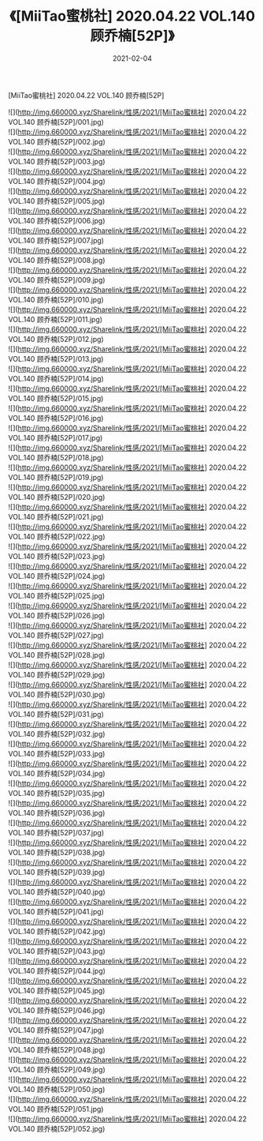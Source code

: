 ﻿---
layout: post
title:  《[MiiTao蜜桃社] 2020.04.22 VOL.140 顾乔楠[52P]》
date:   2021-02-04
img: http://img.660000.xyz/Sharelink/性感/2021/[MiiTao蜜桃社] 2020.04.22 VOL.140 顾乔楠[52P]/000.jpg
categories: [美女, 清纯, 唯美]
---

[MiiTao蜜桃社] 2020.04.22 VOL.140 顾乔楠[52P]

  ![](http://img.660000.xyz/Sharelink/性感/2021/[MiiTao蜜桃社] 2020.04.22 VOL.140 顾乔楠[52P]/001.jpg) <br> ![](http://img.660000.xyz/Sharelink/性感/2021/[MiiTao蜜桃社] 2020.04.22 VOL.140 顾乔楠[52P]/002.jpg) <br> ![](http://img.660000.xyz/Sharelink/性感/2021/[MiiTao蜜桃社] 2020.04.22 VOL.140 顾乔楠[52P]/003.jpg) <br> ![](http://img.660000.xyz/Sharelink/性感/2021/[MiiTao蜜桃社] 2020.04.22 VOL.140 顾乔楠[52P]/004.jpg) <br> ![](http://img.660000.xyz/Sharelink/性感/2021/[MiiTao蜜桃社] 2020.04.22 VOL.140 顾乔楠[52P]/005.jpg) <br> ![](http://img.660000.xyz/Sharelink/性感/2021/[MiiTao蜜桃社] 2020.04.22 VOL.140 顾乔楠[52P]/006.jpg) <br> ![](http://img.660000.xyz/Sharelink/性感/2021/[MiiTao蜜桃社] 2020.04.22 VOL.140 顾乔楠[52P]/007.jpg) <br> ![](http://img.660000.xyz/Sharelink/性感/2021/[MiiTao蜜桃社] 2020.04.22 VOL.140 顾乔楠[52P]/008.jpg) <br> ![](http://img.660000.xyz/Sharelink/性感/2021/[MiiTao蜜桃社] 2020.04.22 VOL.140 顾乔楠[52P]/009.jpg) <br> ![](http://img.660000.xyz/Sharelink/性感/2021/[MiiTao蜜桃社] 2020.04.22 VOL.140 顾乔楠[52P]/010.jpg) <br> ![](http://img.660000.xyz/Sharelink/性感/2021/[MiiTao蜜桃社] 2020.04.22 VOL.140 顾乔楠[52P]/011.jpg) <br> ![](http://img.660000.xyz/Sharelink/性感/2021/[MiiTao蜜桃社] 2020.04.22 VOL.140 顾乔楠[52P]/012.jpg) <br> ![](http://img.660000.xyz/Sharelink/性感/2021/[MiiTao蜜桃社] 2020.04.22 VOL.140 顾乔楠[52P]/013.jpg) <br> ![](http://img.660000.xyz/Sharelink/性感/2021/[MiiTao蜜桃社] 2020.04.22 VOL.140 顾乔楠[52P]/014.jpg) <br> ![](http://img.660000.xyz/Sharelink/性感/2021/[MiiTao蜜桃社] 2020.04.22 VOL.140 顾乔楠[52P]/015.jpg) <br> ![](http://img.660000.xyz/Sharelink/性感/2021/[MiiTao蜜桃社] 2020.04.22 VOL.140 顾乔楠[52P]/016.jpg) <br> ![](http://img.660000.xyz/Sharelink/性感/2021/[MiiTao蜜桃社] 2020.04.22 VOL.140 顾乔楠[52P]/017.jpg) <br> ![](http://img.660000.xyz/Sharelink/性感/2021/[MiiTao蜜桃社] 2020.04.22 VOL.140 顾乔楠[52P]/018.jpg) <br> ![](http://img.660000.xyz/Sharelink/性感/2021/[MiiTao蜜桃社] 2020.04.22 VOL.140 顾乔楠[52P]/019.jpg) <br> ![](http://img.660000.xyz/Sharelink/性感/2021/[MiiTao蜜桃社] 2020.04.22 VOL.140 顾乔楠[52P]/020.jpg) <br> ![](http://img.660000.xyz/Sharelink/性感/2021/[MiiTao蜜桃社] 2020.04.22 VOL.140 顾乔楠[52P]/021.jpg) <br> ![](http://img.660000.xyz/Sharelink/性感/2021/[MiiTao蜜桃社] 2020.04.22 VOL.140 顾乔楠[52P]/022.jpg) <br> ![](http://img.660000.xyz/Sharelink/性感/2021/[MiiTao蜜桃社] 2020.04.22 VOL.140 顾乔楠[52P]/023.jpg) <br> ![](http://img.660000.xyz/Sharelink/性感/2021/[MiiTao蜜桃社] 2020.04.22 VOL.140 顾乔楠[52P]/024.jpg) <br> ![](http://img.660000.xyz/Sharelink/性感/2021/[MiiTao蜜桃社] 2020.04.22 VOL.140 顾乔楠[52P]/025.jpg) <br> ![](http://img.660000.xyz/Sharelink/性感/2021/[MiiTao蜜桃社] 2020.04.22 VOL.140 顾乔楠[52P]/026.jpg) <br> ![](http://img.660000.xyz/Sharelink/性感/2021/[MiiTao蜜桃社] 2020.04.22 VOL.140 顾乔楠[52P]/027.jpg) <br> ![](http://img.660000.xyz/Sharelink/性感/2021/[MiiTao蜜桃社] 2020.04.22 VOL.140 顾乔楠[52P]/028.jpg) <br> ![](http://img.660000.xyz/Sharelink/性感/2021/[MiiTao蜜桃社] 2020.04.22 VOL.140 顾乔楠[52P]/029.jpg) <br> ![](http://img.660000.xyz/Sharelink/性感/2021/[MiiTao蜜桃社] 2020.04.22 VOL.140 顾乔楠[52P]/030.jpg) <br> ![](http://img.660000.xyz/Sharelink/性感/2021/[MiiTao蜜桃社] 2020.04.22 VOL.140 顾乔楠[52P]/031.jpg) <br> ![](http://img.660000.xyz/Sharelink/性感/2021/[MiiTao蜜桃社] 2020.04.22 VOL.140 顾乔楠[52P]/032.jpg) <br> ![](http://img.660000.xyz/Sharelink/性感/2021/[MiiTao蜜桃社] 2020.04.22 VOL.140 顾乔楠[52P]/033.jpg) <br> ![](http://img.660000.xyz/Sharelink/性感/2021/[MiiTao蜜桃社] 2020.04.22 VOL.140 顾乔楠[52P]/034.jpg) <br> ![](http://img.660000.xyz/Sharelink/性感/2021/[MiiTao蜜桃社] 2020.04.22 VOL.140 顾乔楠[52P]/035.jpg) <br> ![](http://img.660000.xyz/Sharelink/性感/2021/[MiiTao蜜桃社] 2020.04.22 VOL.140 顾乔楠[52P]/036.jpg) <br> ![](http://img.660000.xyz/Sharelink/性感/2021/[MiiTao蜜桃社] 2020.04.22 VOL.140 顾乔楠[52P]/037.jpg) <br> ![](http://img.660000.xyz/Sharelink/性感/2021/[MiiTao蜜桃社] 2020.04.22 VOL.140 顾乔楠[52P]/038.jpg) <br> ![](http://img.660000.xyz/Sharelink/性感/2021/[MiiTao蜜桃社] 2020.04.22 VOL.140 顾乔楠[52P]/039.jpg) <br> ![](http://img.660000.xyz/Sharelink/性感/2021/[MiiTao蜜桃社] 2020.04.22 VOL.140 顾乔楠[52P]/040.jpg) <br> ![](http://img.660000.xyz/Sharelink/性感/2021/[MiiTao蜜桃社] 2020.04.22 VOL.140 顾乔楠[52P]/041.jpg) <br> ![](http://img.660000.xyz/Sharelink/性感/2021/[MiiTao蜜桃社] 2020.04.22 VOL.140 顾乔楠[52P]/042.jpg) <br> ![](http://img.660000.xyz/Sharelink/性感/2021/[MiiTao蜜桃社] 2020.04.22 VOL.140 顾乔楠[52P]/043.jpg) <br> ![](http://img.660000.xyz/Sharelink/性感/2021/[MiiTao蜜桃社] 2020.04.22 VOL.140 顾乔楠[52P]/044.jpg) <br> ![](http://img.660000.xyz/Sharelink/性感/2021/[MiiTao蜜桃社] 2020.04.22 VOL.140 顾乔楠[52P]/045.jpg) <br> ![](http://img.660000.xyz/Sharelink/性感/2021/[MiiTao蜜桃社] 2020.04.22 VOL.140 顾乔楠[52P]/046.jpg) <br> ![](http://img.660000.xyz/Sharelink/性感/2021/[MiiTao蜜桃社] 2020.04.22 VOL.140 顾乔楠[52P]/047.jpg) <br> ![](http://img.660000.xyz/Sharelink/性感/2021/[MiiTao蜜桃社] 2020.04.22 VOL.140 顾乔楠[52P]/048.jpg) <br> ![](http://img.660000.xyz/Sharelink/性感/2021/[MiiTao蜜桃社] 2020.04.22 VOL.140 顾乔楠[52P]/049.jpg) <br> ![](http://img.660000.xyz/Sharelink/性感/2021/[MiiTao蜜桃社] 2020.04.22 VOL.140 顾乔楠[52P]/050.jpg) <br> ![](http://img.660000.xyz/Sharelink/性感/2021/[MiiTao蜜桃社] 2020.04.22 VOL.140 顾乔楠[52P]/051.jpg) <br> ![](http://img.660000.xyz/Sharelink/性感/2021/[MiiTao蜜桃社] 2020.04.22 VOL.140 顾乔楠[52P]/052.jpg) <br>